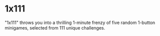 # 1x111

"1x111" throws you into a thrilling 1-minute frenzy of five random 1-button minigames, selected from 111 unique challenges.
